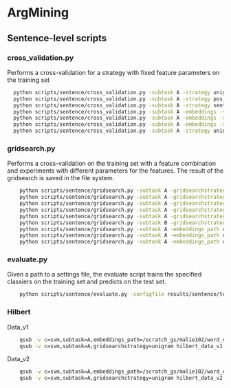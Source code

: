 # ArgMining

## Sentence-level scripts
### cross_validation.py
Performs a cross-validation for a strategy with fixed feature parameters on the training set
``` bash
  python scripts/sentence/cross_validation.py -subtask A -strategy unigram -c svm
  python scripts/sentence/cross_validation.py -subtask A -strategy pos_distribution -c svm
  python scripts/sentence/cross_validation.py -subtask A -strategy sentiws_polarity -c svm
  python scripts/sentence/cross_validation.py -subtask A -embeddings -strategy embedding_centroid_100 -c svm
  python scripts/sentence/cross_validation.py -subtask A -embeddings -strategy embedding_centroid_stopwords_100 -c svm
  python scripts/sentence/cross_validation.py -subtask A -embeddings -strategy n_unigram+pos_distribution+embedding_centroid -c svm
  python scripts/sentence/cross_validation.py -subtask A -strategy unigram_lowercase_tfidf -c svm


```

### gridsearch.py
Performs a cross-validation on the training set with a feature combination and experiments with different parameters for the features. The result of the gridsearch is saved in the file system.
``` bash
    python scripts/sentence/gridsearch.py -subtask A -gridsearchstrategy unigram -c svm
    python scripts/sentence/gridsearch.py -subtask A -gridsearchstrategy bigram -c svm
    python scripts/sentence/gridsearch.py -subtask A -gridsearchstrategy pos_distribution_feature_selection -c svm
    python scripts/sentence/gridsearch.py -subtask A -gridsearchstrategy pos_distribution -c svm
    python scripts/sentence/gridsearch.py -subtask A -gridsearchstrategy unigram+grammatical -c svm
    python scripts/sentence/gridsearch.py -subtask B -gridsearchstrategy unigram+grammatical -c svm
    python scripts/sentence/gridsearch.py -subtask A -embeddings_path data/word_embeddings/word2vec_wiki-de_20161120_100 -gridsearchstrategy embedding_centroid_100 -c svm
    python scripts/sentence/gridsearch.py -subtask A -embeddings_path data/word_embeddings/word2vec_wiki-de_20161120_100 -nfold 10 -gridsearchstrategy embedding_centroid_100 -c svm
    python scripts/sentence/gridsearch.py -subtask A -embeddings_path data/word_embeddings/word2vec_wiki-de_20161120_100 -nfold 10 -gridsearchstrategy unigram+embedding_centroid_100 -c svm

```

### evaluate.py
Given a path to a settings file, the evaluate script trains the specified classiers on the training set and predicts on the test set.
``` bash
    python scripts/sentence/evaluate.py -configfile results/sentence/temp/XXX

```


### Hilbert
Data_v1
``` bash
    qsub -v c=svm,subtask=A,embeddings_path=/scratch_gs/malie102/word_embeddings/word2vec_wiki-de_20161120_100,gridsearchstrategy=unigram+embedding_centroid_100 hilbert_data_v1.job
    qsub -v c=svm,subtask=A,gridsearchstrategy=unigram hilbert_data_v1.job

```

Data_v2
``` bash
    qsub -v c=svm,subtask=A,embeddings_path=/scratch_gs/malie102/word_embeddings/word2vec_wiki-de_20161120_100,gridsearchstrategy=unigram+embedding_centroid_100 hilbert_data_v2.job
    qsub -v c=svm,subtask=A,gridsearchstrategy=unigram hilbert_data_v2.job

```